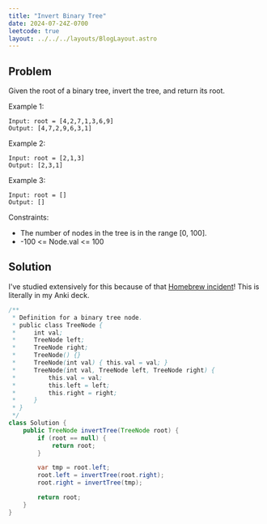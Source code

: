 ```yaml
---
title: "Invert Binary Tree"
date: 2024-07-24Z-0700
leetcode: true
layout: ../../../layouts/BlogLayout.astro
---
```


## Problem

Given the root of a binary tree, invert the tree, and return its root.

Example 1:

```text
Input: root = [4,2,7,1,3,6,9]
Output: [4,7,2,9,6,3,1]
```

Example 2:

```text
Input: root = [2,1,3]
Output: [2,3,1]
```

Example 3:

```text
Input: root = []
Output: []
```

Constraints:

- The number of nodes in the tree is in the range [0, 100].
- -100 <= Node.val <= 100

## Solution

I've studied extensively for this because of that [Homebrew incident](https://x.com/mxcl/status/608682016205344768?lang=en)! This is literally in my Anki deck.

```java
/**
 * Definition for a binary tree node.
 * public class TreeNode {
 *     int val;
 *     TreeNode left;
 *     TreeNode right;
 *     TreeNode() {}
 *     TreeNode(int val) { this.val = val; }
 *     TreeNode(int val, TreeNode left, TreeNode right) {
 *         this.val = val;
 *         this.left = left;
 *         this.right = right;
 *     }
 * }
 */
class Solution {
    public TreeNode invertTree(TreeNode root) {
        if (root == null) {
            return root;
        }

        var tmp = root.left;
        root.left = invertTree(root.right);
        root.right = invertTree(tmp);

        return root;
    }
}
```
